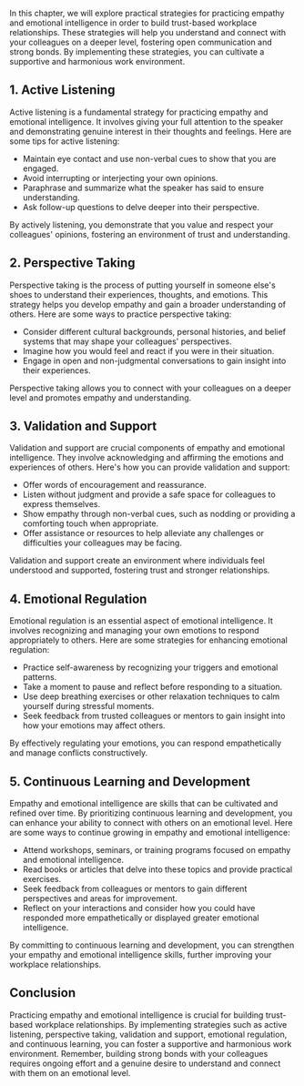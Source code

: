 
In this chapter, we will explore practical strategies for practicing empathy and emotional intelligence in order to build trust-based workplace relationships. These strategies will help you understand and connect with your colleagues on a deeper level, fostering open communication and strong bonds. By implementing these strategies, you can cultivate a supportive and harmonious work environment.

## 1\. Active Listening

Active listening is a fundamental strategy for practicing empathy and emotional intelligence. It involves giving your full attention to the speaker and demonstrating genuine interest in their thoughts and feelings. Here are some tips for active listening:

- Maintain eye contact and use non-verbal cues to show that you are engaged.
- Avoid interrupting or interjecting your own opinions.
- Paraphrase and summarize what the speaker has said to ensure understanding.
- Ask follow-up questions to delve deeper into their perspective.

By actively listening, you demonstrate that you value and respect your colleagues' opinions, fostering an environment of trust and understanding.

## 2\. Perspective Taking

Perspective taking is the process of putting yourself in someone else's shoes to understand their experiences, thoughts, and emotions. This strategy helps you develop empathy and gain a broader understanding of others. Here are some ways to practice perspective taking:

- Consider different cultural backgrounds, personal histories, and belief systems that may shape your colleagues' perspectives.
- Imagine how you would feel and react if you were in their situation.
- Engage in open and non-judgmental conversations to gain insight into their experiences.

Perspective taking allows you to connect with your colleagues on a deeper level and promotes empathy and understanding.

## 3\. Validation and Support

Validation and support are crucial components of empathy and emotional intelligence. They involve acknowledging and affirming the emotions and experiences of others. Here's how you can provide validation and support:

- Offer words of encouragement and reassurance.
- Listen without judgment and provide a safe space for colleagues to express themselves.
- Show empathy through non-verbal cues, such as nodding or providing a comforting touch when appropriate.
- Offer assistance or resources to help alleviate any challenges or difficulties your colleagues may be facing.

Validation and support create an environment where individuals feel understood and supported, fostering trust and stronger relationships.

## 4\. Emotional Regulation

Emotional regulation is an essential aspect of emotional intelligence. It involves recognizing and managing your own emotions to respond appropriately to others. Here are some strategies for enhancing emotional regulation:

- Practice self-awareness by recognizing your triggers and emotional patterns.
- Take a moment to pause and reflect before responding to a situation.
- Use deep breathing exercises or other relaxation techniques to calm yourself during stressful moments.
- Seek feedback from trusted colleagues or mentors to gain insight into how your emotions may affect others.

By effectively regulating your emotions, you can respond empathetically and manage conflicts constructively.

## 5\. Continuous Learning and Development

Empathy and emotional intelligence are skills that can be cultivated and refined over time. By prioritizing continuous learning and development, you can enhance your ability to connect with others on an emotional level. Here are some ways to continue growing in empathy and emotional intelligence:

- Attend workshops, seminars, or training programs focused on empathy and emotional intelligence.
- Read books or articles that delve into these topics and provide practical exercises.
- Seek feedback from colleagues or mentors to gain different perspectives and areas for improvement.
- Reflect on your interactions and consider how you could have responded more empathetically or displayed greater emotional intelligence.

By committing to continuous learning and development, you can strengthen your empathy and emotional intelligence skills, further improving your workplace relationships.

## Conclusion

Practicing empathy and emotional intelligence is crucial for building trust-based workplace relationships. By implementing strategies such as active listening, perspective taking, validation and support, emotional regulation, and continuous learning, you can foster a supportive and harmonious work environment. Remember, building strong bonds with your colleagues requires ongoing effort and a genuine desire to understand and connect with them on an emotional level.
